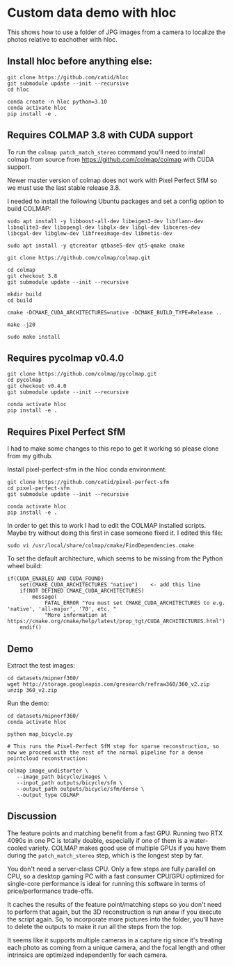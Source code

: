 # Custom data demo with hloc

This shows how to use a folder of JPG images from a camera to localize the photos relative to eachother with hloc.


## Install hloc before anything else:

```
git clone https://github.com/catid/hloc
git submodule update --init --recursive
cd hloc

conda create -n hloc python=3.10
conda activate hloc
pip install -e .
```


## Requires COLMAP 3.8 with CUDA support

To run the `colmap patch_match_stereo` command you'll need to install colmap from source from https://github.com/colmap/colmap with CUDA support.

Newer master version of colmap does not work with Pixel Perfect SfM so we must use the last stable release 3.8.

I needed to install the following Ubuntu packages and set a config option to build COLMAP:

```
sudo apt install -y libboost-all-dev libeigen3-dev libflann-dev libsqlite3-dev libopengl-dev libglx-dev libgl-dev libceres-dev libcgal-dev libglew-dev libfreeimage-dev libmetis-dev

sudo apt install -y qtcreator qtbase5-dev qt5-qmake cmake

git clone https://github.com/colmap/colmap.git

cd colmap
git checkout 3.8
git submodule update --init --recursive

mkdir build
cd build

cmake -DCMAKE_CUDA_ARCHITECTURES=native -DCMAKE_BUILD_TYPE=Release ..

make -j20

sudo make install
```


## Requires pycolmap v0.4.0

```
git clone https://github.com/colmap/pycolmap.git
cd pycolmap
git checkout v0.4.0
git submodule update --init --recursive

conda activate hloc
pip install -e .
```


## Requires Pixel Perfect SfM

I had to make some changes to this repo to get it working so please clone from my github.

Install pixel-perfect-sfm in the hloc conda environment:

```
git clone https://github.com/catid/pixel-perfect-sfm
cd pixel-perfect-sfm
git submodule update --init --recursive

conda activate hloc
pip install -e .
```

In order to get this to work I had to edit the COLMAP installed scripts.  Maybe try without doing this first in case someone fixed it.  I edited this file:

```
sudo vi /usr/local/share/colmap/cmake/FindDependencies.cmake
```

To set the default architecture, which seems to be missing from the Python wheel build:

```
if(CUDA_ENABLED AND CUDA_FOUND)
    set(CMAKE_CUDA_ARCHITECTURES "native")    <- add this line
    if(NOT DEFINED CMAKE_CUDA_ARCHITECTURES)
        message(
            FATAL_ERROR "You must set CMAKE_CUDA_ARCHITECTURES to e.g. 'native', 'all-major', '70', etc. "
            "More information at https://cmake.org/cmake/help/latest/prop_tgt/CUDA_ARCHITECTURES.html")
    endif()
```


## Demo

Extract the test images:

```
cd datasets/mipnerf360/
wget http://storage.googleapis.com/gresearch/refraw360/360_v2.zip
unzip 360_v2.zip
```


Run the demo:

```
cd datasets/mipnerf360/
conda activate hloc

python map_bicycle.py

# This runs the Pixel-Perfect SfM step for sparse reconstruction, so now we proceed with the rest of the normal pipeline for a dense pointcloud reconstruction:

colmap image_undistorter \
   --image_path bicycle/images \
   --input_path outputs/bicycle/sfm \
   --output_path outputs/bicycle/sfm/dense \
   --output_type COLMAP
```


## Discussion

The feature points and matching benefit from a fast GPU.  Running two RTX 4090s in one PC is totally doable, especially if one of them is a water-cooled variety.  COLMAP makes good use of multiple GPUs if you have them during the `patch_match_stereo` step, which is the longest step by far.

You don't need a server-class CPU.  Only a few steps are fully parallel on CPU, so a desktop gaming PC with a fast consumer CPU/GPU optimized for single-core performance is ideal for running this software in terms of price/performance trade-offs.

It caches the results of the feature point/matching steps so you don't need to perform that again, but the 3D reconstruction is run anew if you execute the script again.  So, to incorporate more pictures into the folder, you'll have to delete the outputs to make it run all the steps from the top.

It seems like it supports multiple cameras in a capture rig since it's treating each photo as coming from a unique camera, and the focal length and other intrinsics are optimized independently for each camera.
